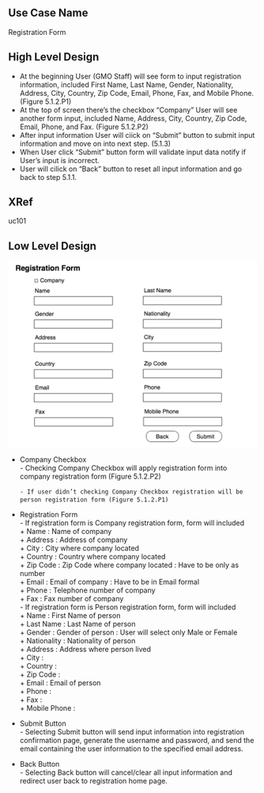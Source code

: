 Use Case Name
-------------
Registration Form  

High Level Design
-----------------
* At the beginning User (GMO Staff) will see form to input registration information, included First Name, Last Name, Gender, Nationality, Address, City, Country, Zip Code, Email, Phone, Fax, and Mobile Phone. (Figure 5.1.2.P1)
* At the top of screen there’s the checkbox “Company” User will see another form input, included Name, Address, City, Country, Zip Code, Email, Phone, and Fax. (Figure 5.1.2.P2)
* After input information User will ciick on “Submit” button to submit input information and move on into next step. (5.1.3)
* When User click “Submit” button form will validate input data notify if User’s input is incorrect.
* User will cilick on “Back” button to reset all input information and go back to step 5.1.1.

XRef
----
uc101

Low Level Design
----------------
![Screenshot](images/ds102-RegistrationForm-example.png )

* Company Checkbox                                                            
      - Checking Company Checkbox will apply registration form into company registration form (Figure 5.1.2.P2)    
  
      - If user didn’t checking Company Checkbox registration will be person registration form (Figure 5.1.2.P1)
    
* Registration Form                           
      - If registration form is Company registration form, form will included                      
            + Name : Name of company                                                                      
            + Address : Address of company                                           
            + City : City where company located                                                        
            + Country : Country where company located                                                    
            + Zip Code : Zip Code where company located : Have to be only as number                                   
            + Email : Email of company : Have to be in Email formal                             
            + Phone : Telephone number of company                                                              
            + Fax : Fax number of company                                                                   
      - If registration form is Person registration form, form will included                   
            + Name : First Name of person      
            + Last Name : Last Name of person     
            + Gender : Gender of person : User will select only Male or Female      
            + Nationality : Nationality of person       
            + Address : Address where person lived     
            + City :      
            + Country :      
            + Zip Code :        
            + Email : Email of person     
            + Phone :      
            + Fax :        
            + Mobile Phone :     
* Submit Button    
      - Selecting Submit button will send input information into registration confirmation page, generate the
        username and password, and send the email containing the user information to the specified email address.
* Back Button     
      - Selecting Back button will cancel/clear all input information and redirect user back to registration home page.   

            

  
